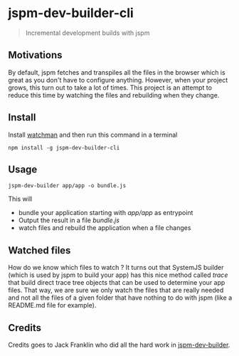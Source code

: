 # jspm-dev-builder-cli

> Incremental development builds with jspm

## Motivations

By default, jspm fetches and transpiles all the files in the browser which is great as you don't have to configure anything.
However, when your project grows, this turn out to take a lot of times.
This project is an attempt to reduce this time by watching the files and rebuilding when they change.

## Install

Install [watchman](https://facebook.github.io/watchman/docs/install.html) and then run this command in a terminal
```shell
npm install -g jspm-dev-builder-cli
```

## Usage

```shell
jspm-dev-builder app/app -o bundle.js
```

This will
* bundle your application starting with _app/app_ as entrypoint 
* Output the result in a file _bundle.js_
* watch files and rebuild the application when a file changes

## Watched files

How do we know which files to watch ?
It turns out that SystemJS builder (which is used by jspm to build your app) has this nice method called _trace_ that build direct trace tree objects that can be used to determine your app files.
That way, we are sure we only watch the files that are really needed and not all the files of a given folder that have nothing to do with jspm (like a README.md file for example).

## Credits

Credits goes to Jack Franklin who did all the hard work in [jspm-dev-builder](https://github.com/jackfranklin/jspm-dev-builder).
